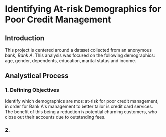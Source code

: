 # Identifying At-risk Demographics for Poor Credit Management

## Introduction

This project is centered around a dataset collected from an anonymous bank, *Bank A*. This analysis was focused on the following demographics: age, gender, dependents, education, marital status and income. 

## Analystical Process

### 1. Defining Objectives

Identify which demographics are most at-risk for poor credit management, in order for Bank A's management to better tailor is credit card services. The benefit of this being a reduction is potential churning customers, who close out their accounts due to outstanding fees.

### 2. 


 

